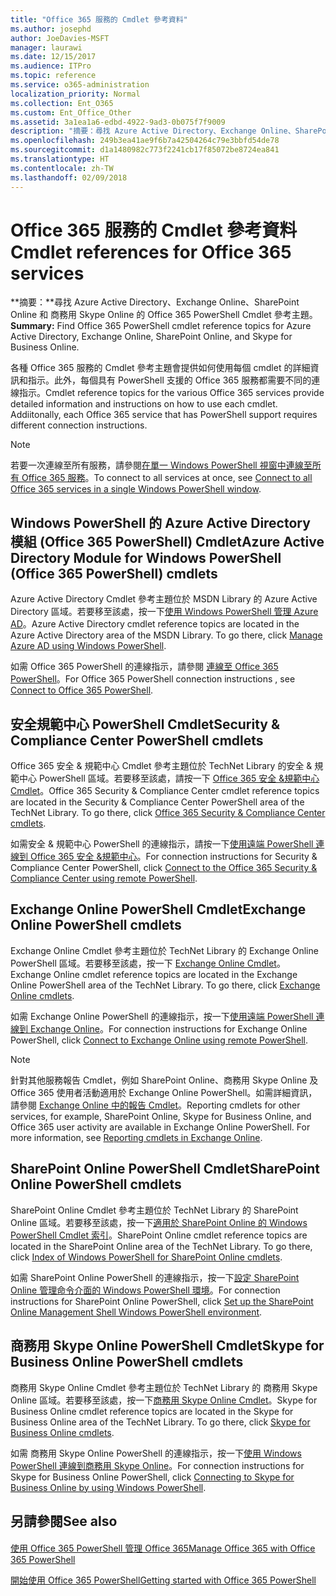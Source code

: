 ```yaml
---
title: "Office 365 服務的 Cmdlet 參考資料"
ms.author: josephd
author: JoeDavies-MSFT
manager: laurawi
ms.date: 12/15/2017
ms.audience: ITPro
ms.topic: reference
ms.service: o365-administration
localization_priority: Normal
ms.collection: Ent_O365
ms.custom: Ent_Office_Other
ms.assetid: 3a1ea1a6-edbd-4922-9ad3-0b075f7f9009
description: "摘要：尋找 Azure Active Directory、Exchange Online、SharePoint Online 和 商務用 Skype Online 的 Office 365 PowerShell Cmdlet 參考主題。"
ms.openlocfilehash: 249b3ea41ae9f6b7a42504264c79e3bbfd54de78
ms.sourcegitcommit: d1a1480982c773f2241cb17f85072be8724ea841
ms.translationtype: HT
ms.contentlocale: zh-TW
ms.lasthandoff: 02/09/2018
---
```

# <a name="cmdlet-references-for-office-365-services"></a><span data-ttu-id="b4be9-103">Office 365 服務的 Cmdlet 參考資料</span><span class="sxs-lookup"><span data-stu-id="b4be9-103">Cmdlet references for Office 365 services</span></span>

 <span data-ttu-id="b4be9-104">**摘要：**尋找 Azure Active Directory、Exchange Online、SharePoint Online 和 商務用 Skype Online 的 Office 365 PowerShell Cmdlet 參考主題。</span><span class="sxs-lookup"><span data-stu-id="b4be9-104">**Summary:** Find Office 365 PowerShell cmdlet reference topics for Azure Active Directory, Exchange Online, SharePoint Online, and Skype for Business Online.</span></span>
  
<span data-ttu-id="b4be9-p101">各種 Office 365 服務的 Cmdlet 參考主題會提供如何使用每個 cmdlet 的詳細資訊和指示。此外，每個具有 PowerShell 支援的 Office 365 服務都需要不同的連線指示。</span><span class="sxs-lookup"><span data-stu-id="b4be9-p101">Cmdlet reference topics for the various Office 365 services provide detailed information and instructions on how to use each cmdlet. Addiitonally, each Office 365 service that has PowerShell support requires different connection instructions.</span></span>
  
> [!NOTE]
> <span data-ttu-id="b4be9-107">若要一次連線至所有服務，請參閱[在單一 Windows PowerShell 視窗中連線至所有 Office 365 服務](connect-to-all-office-365-services-in-a-single-windows-powershell-window.md)。</span><span class="sxs-lookup"><span data-stu-id="b4be9-107">To connect to all services at once, see [Connect to all Office 365 services in a single Windows PowerShell window](connect-to-all-office-365-services-in-a-single-windows-powershell-window.md).</span></span> 
  
## <a name="azure-active-directory-module-for-windows-powershell-office-365-powershell-cmdlets"></a><span data-ttu-id="b4be9-108">Windows PowerShell 的 Azure Active Directory 模組 (Office 365 PowerShell) Cmdlet</span><span class="sxs-lookup"><span data-stu-id="b4be9-108">Azure Active Directory Module for Windows PowerShell (Office 365 PowerShell) cmdlets</span></span>

<span data-ttu-id="b4be9-p102">Azure Active Directory Cmdlet 參考主題位於 MSDN Library 的 Azure Active Directory 區域。若要移至該處，按一下[使用 Windows PowerShell 管理 Azure AD](https://go.microsoft.com/fwlink/p/?LinkId=691475)。</span><span class="sxs-lookup"><span data-stu-id="b4be9-p102">Azure Active Directory cmdlet reference topics are located in the Azure Active Directory area of the MSDN Library. To go there, click [Manage Azure AD using Windows PowerShell](https://go.microsoft.com/fwlink/p/?LinkId=691475).</span></span>
  
<span data-ttu-id="b4be9-111">如需 Office 365 PowerShell 的連線指示，請參閱 [連線至 Office 365 PowerShell](connect-to-office-365-powershell.md)。</span><span class="sxs-lookup"><span data-stu-id="b4be9-111">For Office 365 PowerShell connection instructions , see [Connect to Office 365 PowerShell](connect-to-office-365-powershell.md).</span></span>
  
## <a name="security-amp-compliance-center-powershell-cmdlets"></a><span data-ttu-id="b4be9-112">安全規範中心 PowerShell Cmdlet</span><span class="sxs-lookup"><span data-stu-id="b4be9-112">Security &amp; Compliance Center PowerShell cmdlets</span></span>

<span data-ttu-id="b4be9-p103">Office 365 安全 &amp; 規範中心 Cmdlet 參考主題位於 TechNet Library 的安全 &amp; 規範中心 PowerShell 區域。若要移至該處，請按一下 [Office 365 安全 &amp;規範中心 Cmdlet](https://go.microsoft.com/fwlink/p/?LinkId=627085)。</span><span class="sxs-lookup"><span data-stu-id="b4be9-p103">Office 365 Security &amp; Compliance Center cmdlet reference topics are located in the Security &amp; Compliance Center PowerShell area of the TechNet Library. To go there, click [Office 365 Security &amp; Compliance Center cmdlets](https://go.microsoft.com/fwlink/p/?LinkId=627085).</span></span>
  
<span data-ttu-id="b4be9-115">如需安全 &amp; 規範中心 PowerShell 的連線指示，請按一下[使用遠端 PowerShell 連線到 Office 365 安全 &amp;規範中心](https://go.microsoft.com/fwlink/p/?LinkId=627084)。</span><span class="sxs-lookup"><span data-stu-id="b4be9-115">For connection instructions for Security &amp; Compliance Center PowerShell, click [Connect to the Office 365 Security &amp; Compliance Center using remote PowerShell](https://go.microsoft.com/fwlink/p/?LinkId=627084).</span></span>
  
## <a name="exchange-online-powershell-cmdlets"></a><span data-ttu-id="b4be9-116">Exchange Online PowerShell Cmdlet</span><span class="sxs-lookup"><span data-stu-id="b4be9-116">Exchange Online PowerShell cmdlets</span></span>

<span data-ttu-id="b4be9-p104">Exchange Online Cmdlet 參考主題位於 TechNet Library 的 Exchange Online PowerShell 區域。若要移至該處，按一下 [Exchange Online Cmdlet](https://go.microsoft.com/fwlink/p/?LinkID=328213)。</span><span class="sxs-lookup"><span data-stu-id="b4be9-p104">Exchange Online cmdlet reference topics are located in the Exchange Online PowerShell area of the TechNet Library. To go there, click [Exchange Online cmdlets](https://go.microsoft.com/fwlink/p/?LinkID=328213).</span></span>
  
<span data-ttu-id="b4be9-119">如需 Exchange Online PowerShell 的連線指示，按一下[使用遠端 PowerShell 連線到 Exchange Online](https://go.microsoft.com/fwlink/p/?LinkId=396554)。</span><span class="sxs-lookup"><span data-stu-id="b4be9-119">For connection instructions for Exchange Online PowerShell, click [Connect to Exchange Online using remote PowerShell](https://go.microsoft.com/fwlink/p/?LinkId=396554).</span></span>
  
> [!NOTE]
> <span data-ttu-id="b4be9-p105">針對其他服務報告 Cmdlet，例如 SharePoint Online、商務用 Skype Online 及 Office 365 使用者活動適用於 Exchange Online PowerShell。如需詳細資訊，請參閱 [Exchange Online 中的報告 Cmdlet](https://go.microsoft.com/fwlink/p/?LinkId=691595)。</span><span class="sxs-lookup"><span data-stu-id="b4be9-p105">Reporting cmdlets for other services, for example, SharePoint Online, Skype for Business Online, and Office 365 user activity are available in Exchange Online PowerShell. For more information, see [Reporting cmdlets in Exchange Online](https://go.microsoft.com/fwlink/p/?LinkId=691595).</span></span> 
  
## <a name="sharepoint-online-powershell-cmdlets"></a><span data-ttu-id="b4be9-122">SharePoint Online PowerShell Cmdlet</span><span class="sxs-lookup"><span data-stu-id="b4be9-122">SharePoint Online PowerShell cmdlets</span></span>

<span data-ttu-id="b4be9-p106">SharePoint Online Cmdlet 參考主題位於 TechNet Library 的 SharePoint Online 區域。若要移至該處，按一下[適用於 SharePoint Online 的 Windows PowerShell Cmdlet 索引](https://go.microsoft.com/fwlink/p/?LinkId=691476)。</span><span class="sxs-lookup"><span data-stu-id="b4be9-p106">SharePoint Online cmdlet reference topics are located in the SharePoint Online area of the TechNet Library. To go there, click [Index of Windows PowerShell for SharePoint Online cmdlets](https://go.microsoft.com/fwlink/p/?LinkId=691476).</span></span>
  
<span data-ttu-id="b4be9-125">如需 SharePoint Online PowerShell 的連線指示，按一下[設定 SharePoint Online 管理命令介面的 Windows PowerShell 環境](https://go.microsoft.com/fwlink/p/?LinkId=691603)。</span><span class="sxs-lookup"><span data-stu-id="b4be9-125">For connection instructions for SharePoint Online PowerShell, click [Set up the SharePoint Online Management Shell Windows PowerShell environment](https://go.microsoft.com/fwlink/p/?LinkId=691603).</span></span>
  
## <a name="skype-for-business-online-powershell-cmdlets"></a><span data-ttu-id="b4be9-126">商務用 Skype Online PowerShell Cmdlet</span><span class="sxs-lookup"><span data-stu-id="b4be9-126">Skype for Business Online PowerShell cmdlets</span></span>

<span data-ttu-id="b4be9-p107">商務用 Skype Online Cmdlet 參考主題位於 TechNet Library 的 商務用 Skype Online 區域。若要移至該處，按一下[商務用 Skype Online Cmdlet](https://go.microsoft.com/fwlink/p/?LinkId=691474)。</span><span class="sxs-lookup"><span data-stu-id="b4be9-p107">Skype for Business Online cmdlet reference topics are located in the Skype for Business Online area of the TechNet Library. To go there, click [Skype for Business Online cmdlets](https://go.microsoft.com/fwlink/p/?LinkId=691474).</span></span>
  
<span data-ttu-id="b4be9-129">如需 商務用 Skype Online PowerShell 的連線指示，按一下[使用 Windows PowerShell 連線到商務用 Skype Online](https://go.microsoft.com/fwlink/p/?LinkId=691607)。</span><span class="sxs-lookup"><span data-stu-id="b4be9-129">For connection instructions for Skype for Business Online PowerShell, click [Connecting to Skype for Business Online by using Windows PowerShell](https://go.microsoft.com/fwlink/p/?LinkId=691607).</span></span>
  
## <a name="see-also"></a><span data-ttu-id="b4be9-130">另請參閱</span><span class="sxs-lookup"><span data-stu-id="b4be9-130">See also</span></span>

#### 

[<span data-ttu-id="b4be9-131">使用 Office 365 PowerShell 管理 Office 365</span><span class="sxs-lookup"><span data-stu-id="b4be9-131">Manage Office 365 with Office 365 PowerShell</span></span>](manage-office-365-with-office-365-powershell.md)
  
[<span data-ttu-id="b4be9-132">開始使用 Office 365 PowerShell</span><span class="sxs-lookup"><span data-stu-id="b4be9-132">Getting started with Office 365 PowerShell</span></span>](getting-started-with-office-365-powershell.md)

